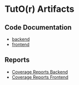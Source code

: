 # TutO(r) Artifacts
## Code Documentation
- [backend](backend/docs/index.html)
- [frontend](frontend/docs/index.html)

## Reports
- [Coverage Reports Backend](backend/reports/coverage/index.html)
- [Coverage Reports Frontend](frontend/reports/coverage/index.html)
